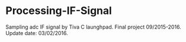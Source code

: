# Processing-IF-Signal

Sampling adc IF signal by Tiva C launghpad. 
Final project 09/2015-2016. 
Update date: 03/02/2016.
